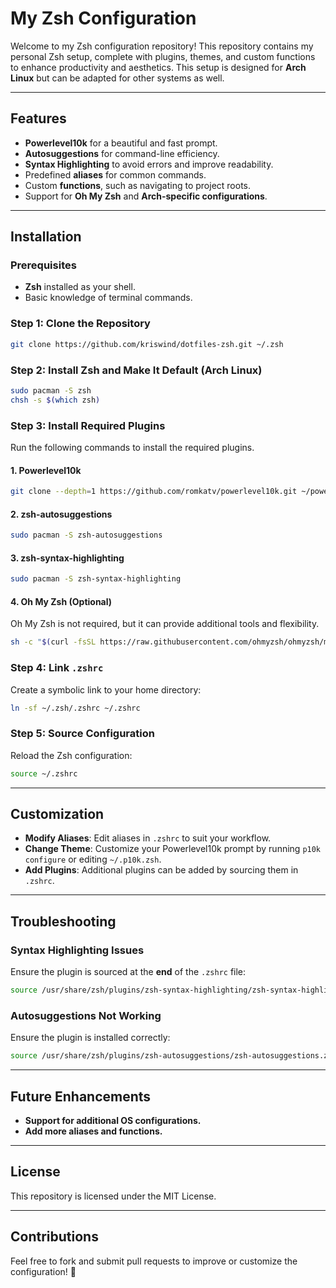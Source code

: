# My Zsh Configuration

Welcome to my Zsh configuration repository! This repository contains my personal Zsh setup, complete with plugins, themes, and custom functions to enhance productivity and aesthetics. This setup is designed for **Arch Linux** but can be adapted for other systems as well.

---

## Features
- **Powerlevel10k** for a beautiful and fast prompt.
- **Autosuggestions** for command-line efficiency.
- **Syntax Highlighting** to avoid errors and improve readability.
- Predefined **aliases** for common commands.
- Custom **functions**, such as navigating to project roots.
- Support for **Oh My Zsh** and **Arch-specific configurations**.

---

## Installation

### Prerequisites
- **Zsh** installed as your shell.
- Basic knowledge of terminal commands.

### Step 1: Clone the Repository
```bash
git clone https://github.com/kriswind/dotfiles-zsh.git ~/.zsh
```

### Step 2: Install Zsh and Make It Default (Arch Linux)
```bash
sudo pacman -S zsh
chsh -s $(which zsh)
```

### Step 3: Install Required Plugins
Run the following commands to install the required plugins.

#### 1. **Powerlevel10k**
```bash
git clone --depth=1 https://github.com/romkatv/powerlevel10k.git ~/powerlevel10k
```

#### 2. **zsh-autosuggestions**
```bash
sudo pacman -S zsh-autosuggestions
```

#### 3. **zsh-syntax-highlighting**
```bash
sudo pacman -S zsh-syntax-highlighting
```

#### 4. **Oh My Zsh** (Optional)
Oh My Zsh is not required, but it can provide additional tools and flexibility.
```bash
sh -c "$(curl -fsSL https://raw.githubusercontent.com/ohmyzsh/ohmyzsh/master/tools/install.sh)"
```

### Step 4: Link `.zshrc`
Create a symbolic link to your home directory:
```bash
ln -sf ~/.zsh/.zshrc ~/.zshrc
```

### Step 5: Source Configuration
Reload the Zsh configuration:
```bash
source ~/.zshrc
```

---

## Customization

- **Modify Aliases**: Edit aliases in `.zshrc` to suit your workflow.
- **Change Theme**: Customize your Powerlevel10k prompt by running `p10k configure` or editing `~/.p10k.zsh`.
- **Add Plugins**: Additional plugins can be added by sourcing them in `.zshrc`.

---

## Troubleshooting

### Syntax Highlighting Issues
Ensure the plugin is sourced at the **end** of the `.zshrc` file:
```bash
source /usr/share/zsh/plugins/zsh-syntax-highlighting/zsh-syntax-highlighting.zsh
```

### Autosuggestions Not Working
Ensure the plugin is installed correctly:
```bash
source /usr/share/zsh/plugins/zsh-autosuggestions/zsh-autosuggestions.zsh
```

---

## Future Enhancements
- **Support for additional OS configurations.**
- **Add more aliases and functions.**

---

## License
This repository is licensed under the MIT License.

---

## Contributions
Feel free to fork and submit pull requests to improve or customize the configuration! 🎉
